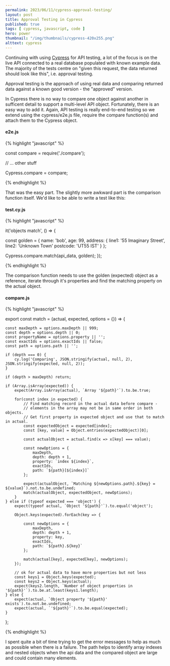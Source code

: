 ```yaml
---
permalink: 2023/06/11/cypress-approval-testing/
layout: post
title: Approval Testing in Cypress
published: true 
tags: [ cypress, javascript, code ] 
hero: power
thumbnail: "/img/thumbnails/cypress-420x255.png"
alttext: cypress
---
```


Continuing with using [Cypress](https://cypress.io) for API testing, a lot of the focus is on the live API connected to a 
real database populated with known example data. The majority of the tests centre on "given this request, the data returned should 
look like this", i.e. approval testing.

Approval testing is the approach of using real data and comparing returned data against a known good version - the "approved" version.

In Cypress there is no way to compare one object against another in sufficent detail to support a multi-level API object. Fortunately, there 
is an easy way to add it. Again, API testing is really end-to-end testing so we extend using the cypress/e2e.js file, require the compare function(s)
and attach them to the Cypress object.

#### e2e.js

{% highlight "javascript" %}

const compare = require('./compare');

// ... other stuff

Cypress.compare = compare;

{% endhighlight %}

That was the easy part. The slightly more awkward part is the comparison function itself. We'd like to be able to write a test like this:

#### test.cy.js

{% highlight "javascript" %}

it('objects match', () => {

  const golden = {
    name: 'bob',
    age: 99,
    address: {
      line1: '55 Imaginary Street',
      line2: 'Unknown Town'
      postcode: 'UT55 IST' 
    }
  };

  Cypress.compare.match(api_data, golden);
});

{% endhighlight %}

The comparison function needs to use the golden (expected) object as a reference, iterate through it's properties and find the matching property on the 
actual object. 


#### compare.js

{% highlight "javascript" %}

export const match = (actual, expected, options = {}) => {

    const maxDepth = options.maxDepth || 999;
    const depth = options.depth || 0;
    const propertyName = options.property || '';
    const exactIds = options.exactIds || false;
    const path = options.path || '';

    if (depth === 0) {
        cy.log('Comparing', JSON.stringify(actual, null, 2), JSON.stringify(expected, null, 2));
    }

    if (depth > maxDepth) return;
    
    if (Array.isArray(expected)) {
        expect(Array.isArray(actual), `Array '${path}'`).to.be.true;

        for(const index in expected) {
            // Find matching record in the actual data before compare - 
            // elements in the array may not be in same order in both objects.
            // Get first property in expected object and use that to match in actual.
            const expectedObject = expected[index];
            const [key, value] = Object.entries(expectedObject)[0];
            
            const actualObject = actual.find(x => x[key] === value);

            const newOptions = {
                maxDepth, 
                depth: depth + 1, 
                property: `index ${index}`, 
                exactIds, 
                path: `${path}[${index}]`
            };

            expect(actualObject, `Matching ${newOptions.path}.${key} = ${value}`).not.to.be.undefined;
            match(actualObject, expectedObject, newOptions);
        }
    } else if (typeof expected === 'object') {
        expect(typeof actual, `Object '${path}'`).to.equal('object');
        
        Object.keys(expected).forEach(key => {

            const newOptions = {
                maxDepth, 
                depth: depth + 1, 
                property: key, 
                exactIds, 
                path: `${path}.${key}`
            };

            match(actual[key], expected[key], newOptions);
        });

        // ok for actual data to have more properties but not less
        const keys1 = Object.keys(expected);
        const keys2 = Object.keys(actual);
        expect(keys2.length, `Number of object properties in '${path}'`).to.be.at.least(keys1.length);
    } else {
        expect(actual, `Object property '${path}' exists`).to.not.be.undefined;
        expect(actual, `'${path}'`).to.be.equal(expected);
    }
};

{% endhighlight %}

I spent quite a bit of time trying to get the error messages to help as much as possible when there is a failure. The path helps to 
identify array indexes and nested objects when the api data and the compared object are large and could contain many elements.
